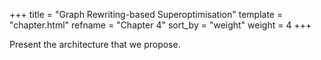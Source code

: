 +++
title = "Graph Rewriting-based Superoptimisation"
template = "chapter.html"
refname = "Chapter 4"
sort_by = "weight"
weight = 4
+++

Present the architecture that we propose.